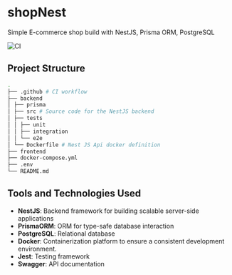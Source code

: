 # shopNest
Simple E-commerce shop build with NestJS, Prisma ORM, PostgreSQL

![CI](https://github.com/TomJan533/shopNest/actions/workflows/ci.yml/badge.svg)


## Project Structure

```bash
.
├── .github # CI workflow
├── backend
│ ├── prisma
│ ├── src # Source code for the NestJS backend
│ ├── tests
│ │ ├── unit
│ │ ├── integration
│ │ └── e2e
│ └── Dockerfile # Nest JS Api docker definition
├── frontend
├── docker-compose.yml
├── .env
└── README.md
```

## Tools and Technologies Used

- **NestJS**: Backend framework for building scalable server-side applications
- **PrismaORM**: ORM for type-safe database interaction
- **PostgreSQL**: Relational database
- **Docker**: Containerization platform to ensure a consistent development environment.
- **Jest**: Testing framework
- **Swagger**: API documentation
